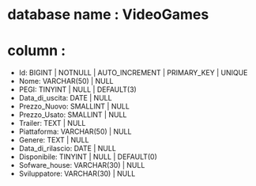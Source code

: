 
<!-- 
Istruzioni:
Create un file di testo per descrivere un database di un negozio di videogiochi.
Strutturate il file come fatto oggi in classe.  Specificate: il nome del database, la tabella e le potenziali colonne con i tipi di dato.
 -->

# database name : VideoGames
# column : 
- Id: BIGINT | NOTNULL | AUTO_INCREMENT | PRIMARY_KEY | UNIQUE 
- Nome: VARCHAR(50) | NULL 
- PEGI: TINYINT | NULL | DEFAULT(3)
- Data_di_uscita: DATE | NULL
- Prezzo_Nuovo: SMALLINT | NULL
- Prezzo_Usato: SMALLINT | NULL
- Trailer: TEXT | NULL 
- Piattaforma: VARCHAR(50) | NULL
- Genere: TEXT | NULL
- Data_di_rilascio: DATE | NULL
- Disponibile: TINYINT | NULL | DEFAULT(0)
- Sofware_house: VARCHAR(30) | NULL
- Sviluppatore: VARCHAR(30) | NULL
